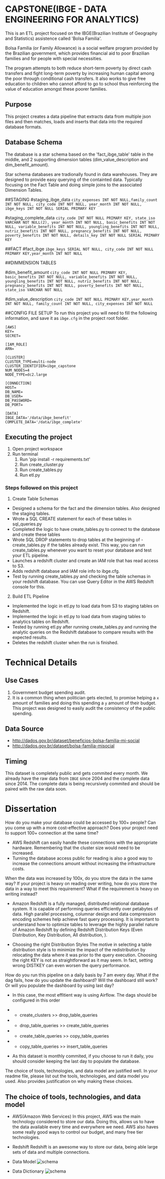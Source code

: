 # CAPSTONE(IBGE - DATA ENGINEERING FOR ANALYTICS)

This is an ETL project focused on the IBGE(Brazilian Institute of Geography and Statistics) assistence called 'Bolsa Familia'.

Bolsa Família (or Family Allowance) is a social welfare program provided by the Brazilian government, which provides financial aid to poor Brazilian families and for people with special necessities.

The program attempts to both reduce short-term poverty by direct cash transfers and fight long-term poverty by increasing human capital among the poor through conditional cash transfers. It also works to give free education to children who cannot afford to go to school thus reinforcing the value of education amongst these poorer families.
## Purpose

This project creates a data pipeline that extracts data from multiple json files and then matches, loads and inserts that data into the required database formats.

## Database Schema

The database is a star schema based on the 'fact_ibge_table' table in the middle, and 2 supporting dimension tables (dim_value_description and dim_benefit_amount).

Star schema databases are tradionally found in data warehouses. They are designed to provide easy querying of the containted data. Typically focusing on the Fact Table and doing simple joins to the associated Dimension Tables.

##STAGING
#staging_ibge_data
`city_expenses INT NOT NULL,family_count INT NOT NULL, city_code INT NOT NULL, year_month INT NOT NULL, ibge_keys INT NOT NULL SERIAL PRIMARY KEY`


#staging_complete_data
`city_code INT NOT NULL PRIMARY KEY, state_iso VARCHAR NOT NULL(2), year_month INT NOT NULL, basic_benefits INT NOT NULL, variable_benefits INT NOT NULL, youngling_benefits INT NOT NULL, nutriz_benefits INT NOT NULL, pregnancy_benefits INT NOT NULL, poverty_benefits INT NOT NULL, details_key INT NOT NULL SERIAL PRIMARY KEY`

##FACT
#fact_ibge
`ibge_keys SERIAL NOT NULL, city_code INT NOT NULL PRIMARY KEY,year_month INT NOT NULL`

##DIMMENSION TABLES

#dim_benefit_amount
`city_code INT NOT NULL PRIMARY KEY, basic_benefits INT NOT NULL, variable_benefits INT NOT NULL, youngling_benefits INT NOT NULL, nutriz_benefits INT NOT NULL, pregnancy_benefits INT NOT NULL, poverty_benefits INT NOT NULL, state_iso VARCHAR NOT NULL`

#dim_value_description
`city_code INT NOT NULL PRIMARY KEY,year_month INT NOT NULL, family_count INT NOT NULL, city_expenses INT NOT NULL`


##CONFIG FILE SETUP
To run this project you will need to fill the following information, and save it as `ibge.cfg` in the project root folder.

```
[AWS]
KEY=
SECRET=

[IAM_ROLE]
ARN=

[CLUSTER]
CLUSTER_TYPE=multi-node
CLUSTER_IDENTIFIER=ibge_capstone
NUM_NODES=4
NODE_TYPE=dc2.large

[CONNECTION]
HOST=
DB_NAME=
DB_USER=
DB_PASSWORD=
DB_PORT=

[DATA]
IBGE_DATA='/data/ibge_benefit'
COMPLETE_DATA='/data/ibge_complete'
```

## Executing the project
1. Open project workspace
2. Run terminal
    1. Run 'pip install -r requirements.txt'
    2. Run create_cluster.py
    3. Run create_tables.py
    4. Run etl.py

### Steps followed on this project

1. Create Table Schemas
- Designed a schema for the fact and the dimension tables. Also designed the staging tables.
- Wrote a SQL CREATE statement for each of these tables in sql_queries.py
- Completed the logic to have create_tables.py to connect to the database and create these tables
- Wrote SQL DROP statements to drop tables at the beginning of - create_tables.py if the tables already exist. This way, you can run create_tables.py whenever you want to reset your database and test your ETL pipeline.
- Launches a redshift cluster and create an IAM role that has read access to S3.
- Adds redshift database and IAM role info to ibge.cfg.
- Test by running create_tables.py and checking the table schemas in your redshift database. You can use Query Editor in the AWS Redshift console for this.

2. Build ETL Pipeline
- Implemented the logic in etl.py to load data from S3 to staging tables on Redshift.
- Implemented the logic in etl.py to load data from staging tables to analytics tables on Redshift.
- Tested by running etl.py after running create_tables.py and running the analytic queries on the Redshift database to compare results with the expected results.
- Deletes the redshift cluster when the run is finished.

# Technical Details

## Use Cases
1. Government budget spending audit.
2. It is a common thing when politician gets elected, to promise helping a `x` amount of families and doing this spending a `y` amount of their budget. This project was designed to easily audit the consistency of the public spending.

## Data Source
- http://dados.gov.br/dataset/beneficios-bolsa-familia-mi-social
- http://dados.gov.br/dataset/bolsa-familia-misocial

## Timing
This dataset is completely public and gets commited every month. We already have the raw data from `IBGE` since 2004 and the complete data since 2014. The complete data is being recursively commited and should be paired with the raw data soon.

# Dissertation

How do you make your database could be accessed by 100+ people? Can you come up with a more cost-effective approach? Does your project need to support 100+ connection at the same time?
- AWS Redshift can easily handle these connections with the appropriate hardware. Remembering that the cluster size would need to be increased.
- Turning the database access public for reading is also a good way to increase the connections amount without increasing the infrastructure costs.

When the data was increased by 100x, do you store the data in the same way? If your project is heavy on reading over writing, how do you store the data in a way to meet this requirement? What if the requirement is heavy on writing instead?
- Amazon Redshift is a fully managed, distributed relational database system. It is capable of performing queries efficiently over petabytes of data. High parallel processing, columnar design and data compression encoding schemes help achieve fast query processing. It is important to understand how to optimize tables to leverage the highly parallel nature of Amazon Redshift by defining Redshift Distribution Keys (Even Distribution, Key Distribution, All distribution, ).

- Choosing the right Distribution Styles
The motive in selecting a table distribution style is to minimize the impact of the redistribution by relocating the data where it was prior to the query execution. Choosing the right KEY is not as straightforward as it may seem. In fact, setting wrong DISTKEY can even worsen the query performance.

How do you run this pipeline on a daily basis by 7 am every day. What if the dag fails, how do you update the dashboard? Will the dashboard still work? Or will you populate the dashboard by using last day?
- In this case, the most effitient way is using Airflow. The dags should be configured in this order
- - create_clusters >> drop_table_queries
- - drop_table_queries >> create_table_queries
- - create_table_queries >> copy_table_queries
- - copy_table_queries >> insert_table_queries

- As this dataset is monthly commited, if you choose to run it daily, you should consider keeping the last day to populate the database.

The choice of tools, technologies, and data model are justified well.
In your readme file, please list out the tools, technologies, and data model you used. Also provides justification on why making these choices.

## The choice of tools, technologies, and data model

- AWS(Amazon Web Services)
In this project, AWS was the main technology considered to store our data. Doing this, allows us to have the data available every time and everywhere we need. AWS also haves some really good ways to control our budget, and many free tier technologies.

- Redshift
Redshift is an awesome way to store our data, being able large sets of data and multiple connections.

- Data Model
![schema](./img/schema.png)

- Data Dictionary
![schema](./img/dictionary.png)





